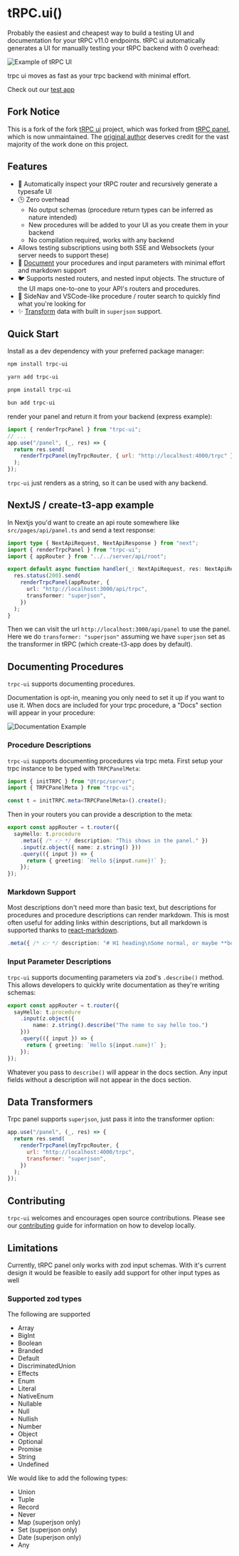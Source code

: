 # tRPC.ui()

Probably the easiest and cheapest way to build a testing UI and documentation for your tRPC v11.0 endpoints. tRPC ui automatically generates a UI for manually testing your tRPC backend with 0 overhead:

![Example of tRPC UI](../../docs/image.png)

trpc ui moves as fast as your trpc backend with minimal effort.

Check out our [test app](https://trpc.aidansunbury.dev/)

## Fork Notice

This is a fork of the fork [tRPC ui](https://github.com/aidansunbury/trpc-ui) project, which was forked from [tRPC panel](https://github.com/iway1/trpc-panel), which is now unmaintained. The [original author](https://github.com/iway1) deserves credit for the vast majority of the work done on this project.

## Features

- 🚀 Automatically inspect your tRPC router and recursively generate a typesafe UI
- 🕒 Zero overhead
  - No output schemas (procedure return types can be inferred as nature intended)
  - New procedures will be added to your UI as you create them in your backend
  - No compilation required, works with any backend
- Allows testing subscriptions using both SSE and Websockets (your server needs to support these)
- 📄 [Document](#documenting-procedures) your procedures and input parameters with minimal effort and markdown support
- 🐦 Supports nested routers, and nested input objects. The structure of the UI maps one-to-one to your API's routers and procedures.
- 🧭 SideNav and VSCode-like procedure / router search to quickly find what you're looking for
- ✨ [Transform](#data-transformers) data with built in `superjson` support.

## Quick Start

Install as a dev dependency with your preferred package manager:

```sh
npm install trpc-ui
```

```sh
yarn add trpc-ui
```

```sh
pnpm install trpc-ui
```

```sh
bun add trpc-ui
```

render your panel and return it from your backend (express example):

```js
import { renderTrpcPanel } from "trpc-ui";
// ...
app.use("/panel", (_, res) => {
  return res.send(
    renderTrpcPanel(myTrpcRouter, { url: "http://localhost:4000/trpc" })
  );
});
```

`trpc-ui` just renders as a string, so it can be used with any backend.

## NextJS / create-t3-app example

In Nextjs you'd want to create an api route somewhere like `src/pages/api/panel.ts` and send a text response:

```ts
import type { NextApiRequest, NextApiResponse } from "next";
import { renderTrpcPanel } from "trpc-ui";
import { appRouter } from "../../server/api/root";

export default async function handler(_: NextApiRequest, res: NextApiResponse) {
  res.status(200).send(
    renderTrpcPanel(appRouter, {
      url: "http://localhost:3000/api/trpc",
      transformer: "superjson",
    })
  );
}
```

Then we can visit the url `http://localhost:3000/api/panel` to use the panel. Here we do `transformer: "superjson"` assuming we have `superjson` set as the transformer in tRPC (which create-t3-app does by default).

## Documenting Procedures

`trpc-ui` supports documenting procedures.

Documentation is opt-in, meaning you only need to set it up if you want to use it. When docs are included for your trpc procedure, a "Docs" section will appear in your procedure:

![Documentation Example](https://user-images.githubusercontent.com/12774588/208321430-6fea4c92-b0a9-4d9c-a95e-6bf5af04823b.png)

### Procedure Descriptions

`trpc-ui` supports documenting procedures via trpc meta. First setup your trpc instance to be typed with `TRPCPanelMeta`:

```ts
import { initTRPC } from "@trpc/server";
import { TRPCPanelMeta } from "trpc-ui";

const t = initTRPC.meta<TRPCPanelMeta>().create();
```

Then in your routers you can provide a description to the meta:

```ts
export const appRouter = t.router({
  sayHello: t.procedure
    .meta({ /* 👉 */ description: "This shows in the panel." })
    .input(z.object({ name: z.string() }))
    .query(({ input }) => {
      return { greeting: `Hello ${input.name}!` };
    });
});
```

### Markdown Support
Most descriptions don't need more than basic text, but descriptions for procedures and procedure descriptions can render markdown. This is most often useful for adding links within descriptions, but all markdown is supported thanks to [react-markdown](https://github.com/remarkjs/react-markdown).

```ts
.meta({ /* 👉 */ description: "# H1 heading\nSome normal, or maybe **bold** text below, and a [link](https://trpc.io/docs) to something important" })
```

### Input Parameter Descriptions

`trpc-ui` supports documenting parameters via zod's `.describe()` method. This allows developers to quickly write documentation as they're writing schemas:

```ts
export const appRouter = t.router({
  sayHello: t.procedure
    .input(z.object({
        name: z.string().describe("The name to say hello too.")
    }))
    .query(({ input }) => {
      return { greeting: `Hello ${input.name}!` };
    });
});
```

Whatever you pass to `describe()` will appear in the docs section. Any input fields without a description will not appear in the docs section.

## Data Transformers

Trpc panel supports `superjson`, just pass it into the transformer option:

```js
app.use("/panel", (_, res) => {
  return res.send(
    renderTrpcPanel(myTrpcRouter, {
      url: "http://localhost:4000/trpc",
      transformer: "superjson",
    })
  );
});
```

## Contributing

`trpc-ui` welcomes and encourages open source contributions. Please see our [contributing](./CONTRIBUTING.md) guide for information on how to develop locally.

## Limitations

Currently, tRPC panel only works with zod input schemas. With it's current design it would be feasible to easily add support for other input types as well

### Supported zod types

The following are supported

- Array
- BigInt
- Boolean
- Branded
- Default
- DiscriminatedUnion
- Effects
- Enum
- Literal
- NativeEnum
- Nullable
- Null
- Nullish
- Number
- Object
- Optional
- Promise
- String
- Undefined

We would like to add the following types:

- Union
- Tuple
- Record
- Never
- Map (superjson only)
- Set (superjson only)
- Date (superjson only)
- Any

